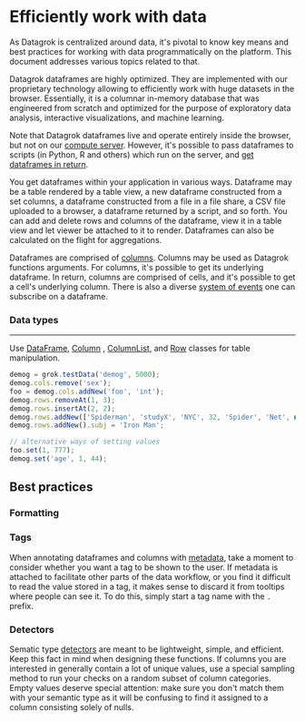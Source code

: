<!-- TITLE: Efficiently work with data -->

# Efficiently work with data

As Datagrok is centralized around data, it's pivotal to know key means and best practices for working with data
programmatically on the platform. This document addresses various topics related to that.

Datagrok dataframes are highly optimized. They are implemented with our proprietary technology allowing to efficiently
work with huge datasets in the browser. Essentially, it is a columnar in-memory database that was engineered from
scratch and optimized for the purpose of exploratory data analysis, interactive visualizations, and machine learning.

Note that Datagrok dataframes live and operate entirely inside the browser, but not on our
[compute server](../admin/compute-vm.md). However, it's possible to pass dataframes to scripts (in Python, R and others)
which run on the server, and [get dataframes in return](#computations).

You get dataframes within your application in various ways. Dataframe may be a table rendered by a table view, a new
dataframe constructed from a set columns, a dataframe constructed from a file in a file share, a CSV file uploaded to a
browser, a dataframe returned by a script, and so forth. You can add and delete rows and columns of the dataframe, view
it in a table view and let viewer be attached to it to render. Dataframes can also be calculated on the flight for
aggregations.

Dataframes are comprised of [columns](). Columns may be used as Datagrok functions arguments. For columns, it's possible
to get its underlying dataframe. In return, columns are comprised of cells, and it's possible to get a cell's underlying
column. There is also a diverse [system of events](https://datagrok.ai/js-api/classes/dg.dataframe) one can subscribe on
a dataframe.

### Data types

---

Use [DataFrame](/js-api/classes/dg.dataframe), [Column](/js-api/classes/dg.column)
, [ColumnList](/js-api/classes/dg.columnlist), and [Row](/js-api/classes/dg.row) classes for table manipulation.

```javascript
demog = grok.testData('demog', 5000);
demog.cols.remove('sex');
foo = demog.cols.addNew('foo', 'int');
demog.rows.removeAt(1, 3);
demog.rows.insertAt(2, 2);
demog.rows.addNew(['Spiderman', 'studyX', 'NYC', 32, 'Spider', 'Net', new Date(2020), 180, 80, 666]);
demog.rows.addNew().subj = 'Iron Man';

// alternative ways of setting values
foo.set(1, 777);
demog.set('age', 1, 44);

```

## Best practices

<!--
- use special data structures for high-performance tasks
- formatting in visualizations
- tags in dataframes, detectors
-->

### Formatting

### Tags

When annotating dataframes and columns with [metadata](../../discover/tags.md), take a moment to consider whether you
want a tag to be shown to the user. If metadata is attached to facilitate other parts of the data workflow, or you find
it difficult to read the value stored in a tag, it makes sense to discard it from tooltips where people can see it. To
do this, simply start a tag name with the `.` prefix.

### Detectors

Sematic type [detectors](define-semantic-type-detectors.md) are meant to be lightweight, simple, and efficient. Keep
this fact in mind when designing these functions. If columns you are interested in generally contain a lot of unique
values, use a special sampling method to run your checks on a random subset of column categories. Empty values deserve
special attention: make sure you don't match them with your semantic type as it will be confusing to find it assigned to
a column consisting solely of nulls.
